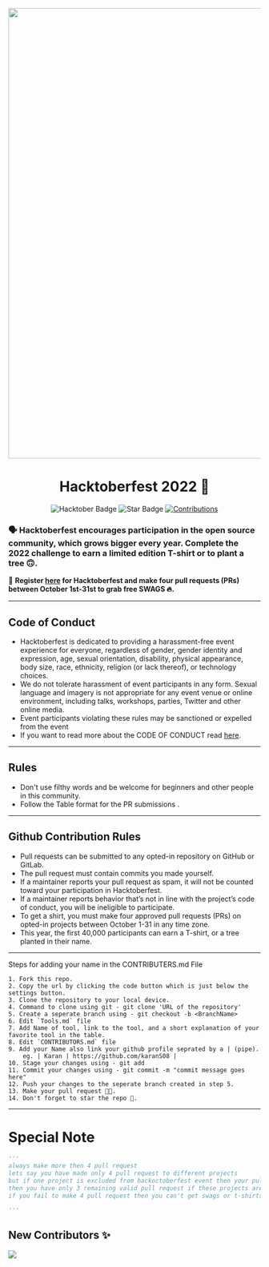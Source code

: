 
<p align="center">
    <a href="https://hacktoberfest.digitalocean.com/">
      <img src="https://github.com/karanS08/ctf-tools-for-forensics/blob/main/assets/Email%20Banners-Dark.png" width=900px>
    </a>
</p>

<h1 align="center"> Hacktoberfest 2022 🎉</h1>

<div align="center">
  
<img src="https://img.shields.io/badge/hacktoberfest-2022-blueviolet" alt="Hacktober Badge"/>
 <img src="https://img.shields.io/static/v1?label=%F0%9F%8C%9F&message=If%20Useful&style=style=flat&color=BC4E99" alt="Star Badge"/>
 <a href="https://github.com/keshavsingh4522" ><img src="https://img.shields.io/badge/Contributions-welcome-violet.svg?style=flat&logo=git" alt="Contributions" /></a>

</div>

### 🗣 Hacktoberfest encourages participation in the open source community, which grows bigger every year. Complete the 2022 challenge to earn a limited edition T-shirt or to plant a tree 🙃.

📢 **Register [here](https://hacktoberfest.digitalocean.com) for Hacktoberfest and make four pull requests (PRs) between October 1st-31st to grab free SWAGS 🔥.**


---

## Code of Conduct

- Hacktoberfest is dedicated to providing a harassment-free event experience for everyone, regardless of gender, gender identity and expression, age, sexual orientation, disability, physical appearance, body size, race, ethnicity, religion (or lack thereof), or technology choices.
- We do not tolerate harassment of event participants in any form. Sexual language and imagery is not appropriate for any event venue or online environment, including talks, workshops, parties, Twitter and other online media.
-  Event participants violating these rules may be sanctioned or expelled from the event
- If you want to read more about the CODE OF CONDUCT read [here](https://github.com/karanS08/ctf-tools/blob/main/CODE_OF_CONDUCT.md).


---
## Rules

- Don't use filthy words and be welcome for beginners and other people in this community.
- Follow the Table format for the PR submissions .


---

## Github Contribution Rules
- Pull requests can be submitted to any opted-in repository on GitHub or GitLab.
- The pull request must contain commits you made yourself.
- If a maintainer reports your pull request as spam, it will not be counted toward your participation in Hacktoberfest.
- If a maintainer reports behavior that’s not in line with the project’s code of conduct, you will be ineligible to participate.
- To get a shirt, you must make four approved pull requests (PRs) on opted-in projects between October 1-31 in any time zone.
- This year, the first 40,000 participants can earn a T-shirt, or a tree planted in their name.
---

Steps for adding your name in the CONTRIBUTERS.md File

    1. Fork this repo.
    2. Copy the url by clicking the code button which is just below the settings button.
    3. Clone the repository to your local device.
    4. Command to clone using git - git clone 'URL of the repository'
    5. Create a seperate branch using - git checkout -b <BranchName>
    6. Edit `Tools.md` file 
    7. Add Name of tool, link to the tool, and a short explanation of your favorite tool in the table.
    8. Edit `CONTRIBUTORS.md` file
    9. Add your Name also link your github profile seprated by a | (pipe).
        eg. | Karan | https://github.com/karanS08 | 
    10. Stage your changes using - git add
    11. Commit your changes using - git commit -m "commit message goes here"
    12. Push your changes to the seperate branch created in step 5.
    13. Make your pull request 🙌🏽.
    14. Don't forget to star the repo 🙂.


----


# Special Note 
```py
'''
always make more then 4 pull request
lets say you have made only 4 pull request to different projects
but if one project is excluded from hackoctoberfest event then your pull request will not be counted and 
then you have only 3 remaining valid pull request if these projects are not excluded.
if you fail to make 4 pull request then you can't get swags or t-shirts.

'''
```

## New Contributors ✨
<a href = "https://github.com/karanS08/ctf-tools/graphs/contributors">
  <img src = "https://contrib.rocks/image?repo=karanS08/ctf-tools"/>
</a>
